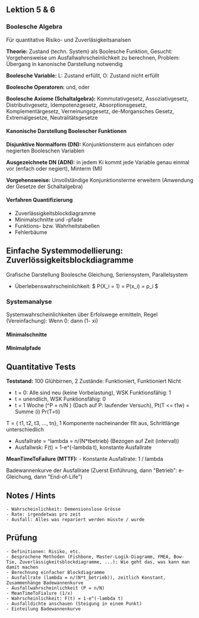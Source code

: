 ## Lektion 5 & 6
### Boolesche Algebra
Für quantitative Risiko- und Zuverläsigkeitsanalsen

**Theorie:** Zustand (techn. System) als Boolesche Funktion, Gesucht: Vorgehensweise um Ausfallwahrscheinlichkeit zu berechnen, Problem: Übergang in kanonische Darstellung notwendig  

**Boolesche Variable:** L: Zustand erfüllt, O: Zustand nicht erfüllt

**Boolesche Operatoren:** und, oder  

**Boolesche Axiome (Schaltalgebra):** Kommutativgesetz, Assoziativgesetz, Distributivgesetz, Idempotenzgesetz, Absorptionsgesetz, Komplementärgesetz, Verneinungsgesetz, de-Morgansches Gesetz, Extremalgesetze, Neutralitätsgesetze  

#### Kanonische Darstellung Boolescher Funktionen
**Disjunktive Normalform (DN):** Konjunktionsterm aus einfahcen oder negierten Booleschen Variablen

**Ausgezeichnete DN (ADN):** in jedem Ki kommt jede Variable genau einmal vor (enfach oder negiert), Minterm (MI)

**Vorgehensweise:** Unvollständige Konjunktionsterme erweitern (Anwendung der Gesetze der Schaltalgebra)

#### Verfahren Quantifizierung
  - Zuverlässigkeitsblockdiagramme
  - Minimalschnitte und -pfade
  - Funktions- bzw. Wahrheitstabellen
  - Fehlerbäume

## Einfache Systemmodellierung: Zuverlössigkeitsblockdiagramme
Grafische Darstellung Boolesche Gleichung, Seriensystem, Parallelsystem  

  - Überlebenswahrscheinlichkeit: $ P(X_i = 1) = P(x_i) = p_i $

### Systemanalyse
Systemwahrscheinlichkeiten über Erfolswege ermitteln, Regel (Vereinfachung): Wenn 0: dann (1- xi)

#### Minimalschnitte

#### Minimalpfade



## Quantitative Tests
**Teststand:** 100 Glühbirnen, 2 Zustände: Funktioniert, Funktioniert Nicht
  - t = 0: Alle sind neu (keine Vorbelastung), WSK Funktionsfähig: 1
  - t = unendlich, WSK Funktionsfähig: 0
  - t = 1 Woche  (^P = n/N ) (Dach auf P: laufender Versuch), Pt(T <= t1w) = Summe (i) Pr(T=ti)

T = { t1, t2, t3, ..., tn}, 1 Komponente nacheinander fllt aus, Schrittlänge unterschiedlich

  - Ausfallrate = ^lambda = n/(N*tbetrieb) (Bezogen auf Zeit (interval))
  - Ausfallwsk: F(t) = 1-e^(-lambda t), konstante Ausfallrate

  **MeanTimeToFailure (MTTF):**
    - Konstante Ausfallrate: 1 / lambda

  Badewannenkurve der Ausfallrate (Zuerst Einführung, dann "Betrieb": e-Gleichung, dann "End-of-Life")

  ## Notes / Hints
    - Wahrscheinlichkeit: Demensionslose Grösse
    - Rate: irgendetwas pro zeit
    - Ausfall: Alles was repariert werden müsste / wurde

  ## Prüfung
    - Definitionen: Risiko, etc.
    - Besprochene Methoden (Fishbone, Master-Logik-Diagramm, FMEA, Bow-Tie, Zuverlässigkeitsblockdiagramme, ...): Wie geht das, was kann man damit machen
    - Berechnung einfacher Blockdiagramme
    - Ausfallrate (lambda = n/(N*t_betrieb)), zeitlich Konstant, Zusammenhänge Badewannenkurve
    - Ausfallwahrscheinlichkeit (P = n/N)
    - MeanTimeToFialure (1/x)
    - Wahrscheinlichkeit: F(t) = 1-e^(-lambda t)
    - Ausfalldichte anschauen (Steigung in einem Punkt)
    - Einteilung Badewannenkurve

